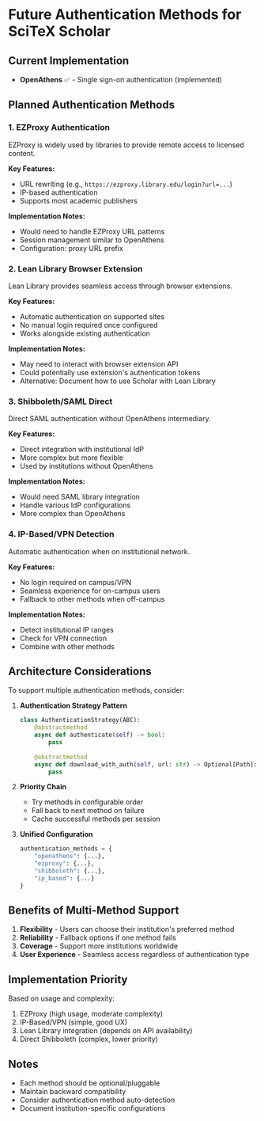 # Future Authentication Methods for SciTeX Scholar

## Current Implementation
- **OpenAthens** ✅ - Single sign-on authentication (implemented)

## Planned Authentication Methods

### 1. EZProxy Authentication
EZProxy is widely used by libraries to provide remote access to licensed content.

**Key Features:**
- URL rewriting (e.g., `https://ezproxy.library.edu/login?url=...`)
- IP-based authentication
- Supports most academic publishers

**Implementation Notes:**
- Would need to handle EZProxy URL patterns
- Session management similar to OpenAthens
- Configuration: proxy URL prefix

### 2. Lean Library Browser Extension
Lean Library provides seamless access through browser extensions.

**Key Features:**
- Automatic authentication on supported sites
- No manual login required once configured
- Works alongside existing authentication

**Implementation Notes:**
- May need to interact with browser extension API
- Could potentially use extension's authentication tokens
- Alternative: Document how to use Scholar with Lean Library

### 3. Shibboleth/SAML Direct
Direct SAML authentication without OpenAthens intermediary.

**Key Features:**
- Direct integration with institutional IdP
- More complex but more flexible
- Used by institutions without OpenAthens

**Implementation Notes:**
- Would need SAML library integration
- Handle various IdP configurations
- More complex than OpenAthens

### 4. IP-Based/VPN Detection
Automatic authentication when on institutional network.

**Key Features:**
- No login required on campus/VPN
- Seamless experience for on-campus users
- Fallback to other methods when off-campus

**Implementation Notes:**
- Detect institutional IP ranges
- Check for VPN connection
- Combine with other methods

## Architecture Considerations

To support multiple authentication methods, consider:

1. **Authentication Strategy Pattern**
   ```python
   class AuthenticationStrategy(ABC):
       @abstractmethod
       async def authenticate(self) -> bool:
           pass
       
       @abstractmethod
       async def download_with_auth(self, url: str) -> Optional[Path]:
           pass
   ```

2. **Priority Chain**
   - Try methods in configurable order
   - Fall back to next method on failure
   - Cache successful methods per session

3. **Unified Configuration**
   ```python
   authentication_methods = {
       "openathens": {...},
       "ezproxy": {...},
       "shibboleth": {...},
       "ip_based": {...}
   }
   ```

## Benefits of Multi-Method Support

1. **Flexibility** - Users can choose their institution's preferred method
2. **Reliability** - Fallback options if one method fails
3. **Coverage** - Support more institutions worldwide
4. **User Experience** - Seamless access regardless of authentication type

## Implementation Priority

Based on usage and complexity:
1. EZProxy (high usage, moderate complexity)
2. IP-Based/VPN (simple, good UX)
3. Lean Library integration (depends on API availability)
4. Direct Shibboleth (complex, lower priority)

## Notes
- Each method should be optional/pluggable
- Maintain backward compatibility
- Consider authentication method auto-detection
- Document institution-specific configurations